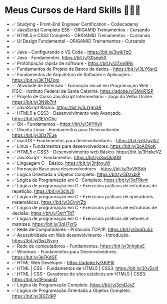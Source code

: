 # Meus Cursos de Hard Skills 🧑🏽‍🔧 

- ✅ Studying - Front-End Engineer Certification - Codecademy
- ✅ JavaScript Completo ES6 - ORIGAMID Treinamentos - Cursando
- ✅ HTML5 e CSS3 Completo - ORIGAMID Treinamentos - Cursando
- ✅ UI Design Fundamental - ORIGAMID Treinamentos - Cursando
- 
- ✅ Java - Configurando o VS Code - https://bit.ly/3wik7zO
- ✅ Java - Fundamentos. https://bit.ly/30snp5X
- ✅ Prototipação rápida de software - https://bit.ly/37xmBRs
- ✅ Fundamentos de Projeto de Banco de dados - https://bit.ly/3LY6sn2
- ✅ Fundamentos de Arquitetura de Software e Aplicações - https://bit.ly/3KTNZqm
- ✅ Atividade de Extensão - Formação inicial em Programação Web - IFSC - Instituto Federal de Santa Catarina. https://adobe.ly/3MvR1SP
- ✅ Projeto de Curso JavaScript Intermediário - Jogo da Velha Online. https://bit.ly/3N9b7nf
- ✅ JavaScript Básico. https://bit.ly/3JYgh3R 
- ✅ HTML5 e CSS3 - Desenvolvimento web Avançado. https://bit.ly/3EVrChe 
- ✅ Git - Fundamentos - https://bit.ly/3KYKyii
- ✅ Ubuntu Linux - Fundamentos para Desenvolvedor. https://bit.ly/3Dz7EJe
- ✅ macOS - Fundamentos para desenvolvedores - https://bit.ly/37uyIhZ
- ✅ Linux - Fundamentos para desenvolvedores. https://bit.ly/3oA0KgK
- ✅ HTML5 e CSS3 - Desenvolvimento web Básico. https://bit.ly/3HpkcVZ
- ✅ JavaScript - Fundamentos. https://bit.ly/3wQk3G9
- ✅ Linguagem C - Básico. https://bit.ly/3nfpyuW
- ✅ Formação Base para desenvolvedores - https://bit.ly/3vVKSdh
- ✅ Lógica Orientada a Objetos Completo. https://bit.ly/3DzxblP
- ✅ Lógica de Programação em C- Completo. https://bit.ly/3qFRkml
- ✅ Lógica de programação em C - Exercícios práticos de estruturas de repetição. https://bit.ly/3cihJ1j
- ✅ Lógica de programação em C - Exercícios práticos de operadores matemáticos. https://bit.ly/3CjmYZb
- ✅ Lógica de programação em C - Exercícios práticos de estruturas de decisão. https://bit.ly/3otYTd7
- ✅ Lógica de programação em C - Exercícios práticos de vetores e matrizes. https://bit.ly/3qH7xrG
- ✅ Rede de Computadores - Protocolo TCP/IP. https://bit.ly/3nqDu5z
- ✅ Acessibilidade em Web desenvolvimento - Introdução. https://bit.ly/3wLNycg
- ✅ Rede de computadores - Fundamentos. https://bit.ly/3nhgbuE
- ✅ Windows - Fundamentos para Desenvolvedores. https://bit.ly/3kFKdGF
- ✅ HTML Web Developer - https://adobe.ly/3KlF1lI
- ✅ HTML | CSS - Fundamentos de HTML5 | CSS3. https://bit.ly/30v5xI4
- ✅ HTML | CSS - Geradores de sites estáticos em HTML5 | CSS3. https://bit.ly/3FnqaoD
- ✅ Lógica de Programação Completo. https://bit.ly/3chDJsZ
- ✅ Lógica de Programação Orientada a Objetos Completo. https://bit.ly/3DjZdRP
